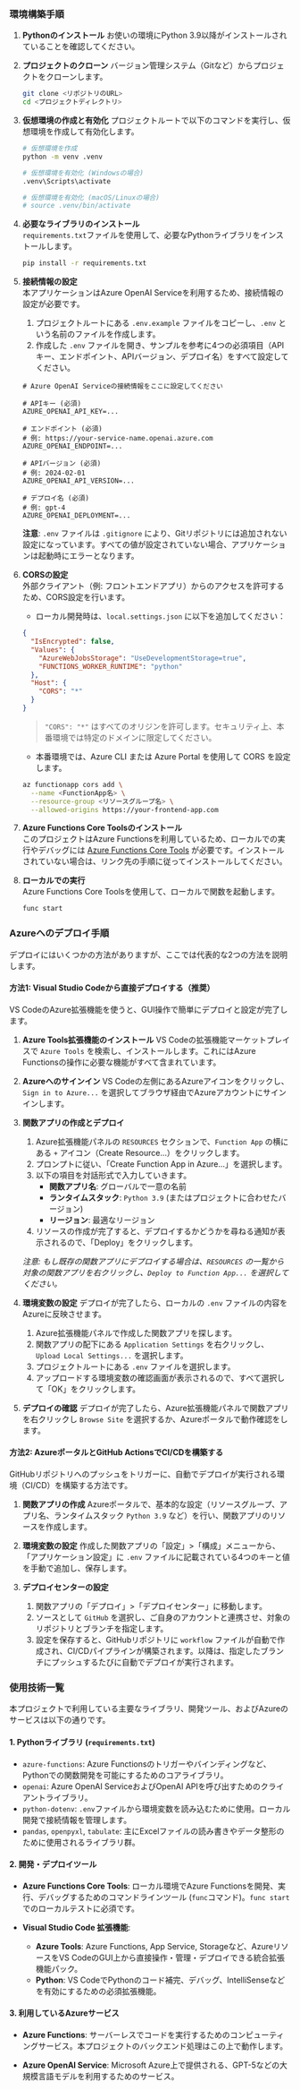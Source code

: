 ### **環境構築手順**

1.  **Pythonのインストール**
    お使いの環境にPython 3.9以降がインストールされていることを確認してください。

2.  **プロジェクトのクローン**
    バージョン管理システム（Gitなど）からプロジェクトをクローンします。
    ```bash
    git clone <リポジトリのURL>
    cd <プロジェクトディレクトリ>
    ```

3.  **仮想環境の作成と有効化**
    プロジェクトルートで以下のコマンドを実行し、仮想環境を作成して有効化します。
    ```bash
    # 仮想環境を作成
    python -m venv .venv

    # 仮想環境を有効化 (Windowsの場合)
    .venv\Scripts\activate

    # 仮想環境を有効化 (macOS/Linuxの場合)
    # source .venv/bin/activate
    ```

4.  **必要なライブラリのインストール**  
    `requirements.txt`ファイルを使用して、必要なPythonライブラリをインストールします。  
    ```bash
    pip install -r requirements.txt
    ```

5.  **接続情報の設定**  
    本アプリケーションはAzure OpenAI Serviceを利用するため、接続情報の設定が必要です。

    1. プロジェクトルートにある `.env.example` ファイルをコピーし、`.env` という名前のファイルを作成します。  
    2. 作成した `.env` ファイルを開き、サンプルを参考に4つの必須項目（APIキー、エンドポイント、APIバージョン、デプロイ名）をすべて設定してください。  

    ```env
    # Azure OpenAI Serviceの接続情報をここに設定してください

    # APIキー (必須)
    AZURE_OPENAI_API_KEY=...

    # エンドポイント (必須)
    # 例: https://your-service-name.openai.azure.com
    AZURE_OPENAI_ENDPOINT=...

    # APIバージョン (必須)
    # 例: 2024-02-01
    AZURE_OPENAI_API_VERSION=...

    # デプロイ名 (必須)
    # 例: gpt-4
    AZURE_OPENAI_DEPLOYMENT=...
    ```

    **注意**: `.env` ファイルは `.gitignore` により、Gitリポジトリには追加されない設定になっています。すべての値が設定されていない場合、アプリケーションは起動時にエラーとなります。

6.  **CORSの設定**  
    外部クライアント（例: フロントエンドアプリ）からのアクセスを許可するため、CORS設定を行います。

    - ローカル開発時は、`local.settings.json` に以下を追加してください：

    ```json
    {
      "IsEncrypted": false,
      "Values": {
        "AzureWebJobsStorage": "UseDevelopmentStorage=true",
        "FUNCTIONS_WORKER_RUNTIME": "python"
      },
      "Host": {
        "CORS": "*"
      }
    }
    ```

    > `"CORS": "*"` はすべてのオリジンを許可します。セキュリティ上、本番環境では特定のドメインに限定してください。

    - 本番環境では、Azure CLI または Azure Portal を使用して CORS を設定します。

    ```bash
    az functionapp cors add \
      --name <FunctionApp名> \
      --resource-group <リソースグループ名> \
      --allowed-origins https://your-frontend-app.com
    ```

7.  **Azure Functions Core Toolsのインストール**  
    このプロジェクトはAzure Functionsを利用しているため、ローカルでの実行やデバッグには [Azure Functions Core Tools](https://learn.microsoft.com/ja-jp/azure/azure-functions/functions-run-local) が必要です。インストールされていない場合は、リンク先の手順に従ってインストールしてください。

8.  **ローカルでの実行**  
    Azure Functions Core Toolsを使用して、ローカルで関数を起動します。  
    ```bash
    func start
    ```

### **Azureへのデプロイ手順**

デプロイにはいくつかの方法がありますが、ここでは代表的な2つの方法を説明します。

#### **方法1: Visual Studio Codeから直接デプロイする（推奨）**

VS CodeのAzure拡張機能を使うと、GUI操作で簡単にデプロイと設定が完了します。

1.  **Azure Tools拡張機能のインストール**
    VS Codeの拡張機能マーケットプレイスで `Azure Tools` を検索し、インストールします。これにはAzure Functionsの操作に必要な機能がすべて含まれています。

2.  **Azureへのサインイン**
    VS Codeの左側にあるAzureアイコンをクリックし、`Sign in to Azure...` を選択してブラウザ経由でAzureアカウントにサインインします。

3.  **関数アプリの作成とデプロイ**
    1.  Azure拡張機能パネルの `RESOURCES` セクションで、`Function App` の横にある `+` アイコン（Create Resource...）をクリックします。
    2.  プロンプトに従い、「Create Function App in Azure...」を選択します。
    3.  以下の項目を対話形式で入力していきます。
        -   **関数アプリ名**: グローバルで一意の名前
        -   **ランタイムスタック**: `Python 3.9` (またはプロジェクトに合わせたバージョン)
        -   **リージョン**: 最適なリージョン
    4.  リソースの作成が完了すると、デプロイするかどうかを尋ねる通知が表示されるので、「Deploy」をクリックします。
    
    *注意: もし既存の関数アプリにデプロイする場合は、`RESOURCES` の一覧から対象の関数アプリを右クリックし、`Deploy to Function App...` を選択してください。*

4.  **環境変数の設定**
    デプロイが完了したら、ローカルの `.env` ファイルの内容をAzureに反映させます。
    1.  Azure拡張機能パネルで作成した関数アプリを探します。
    2.  関数アプリの配下にある `Application Settings` を右クリックし、`Upload Local Settings...` を選択します。
    3.  プロジェクトルートにある `.env` ファイルを選択します。
    4.  アップロードする環境変数の確認画面が表示されるので、すべて選択して「OK」をクリックします。

5.  **デプロイの確認**
    デプロイが完了したら、Azure拡張機能パネルで関数アプリを右クリックし `Browse Site` を選択するか、Azureポータルで動作確認をします。


#### **方法2: AzureポータルとGitHub ActionsでCI/CDを構築する**

GitHubリポジトリへのプッシュをトリガーに、自動でデプロイが実行される環境（CI/CD）を構築する方法です。

1.  **関数アプリの作成**
    Azureポータルで、基本的な設定（リソースグループ、アプリ名、ランタイムスタック `Python 3.9` など）を行い、関数アプリのリソースを作成します。

2.  **環境変数の設定**
    作成した関数アプリの「設定」>「構成」メニューから、「アプリケーション設定」に `.env` ファイルに記載されている4つのキーと値を手動で追加し、保存します。

3.  **デプロイセンターの設定**
    1.  関数アプリの「デプロイ」>「デプロイセンター」に移動します。
    2.  ソースとして `GitHub` を選択し、ご自身のアカウントと連携させ、対象のリポジトリとブランチを指定します。
    3.  設定を保存すると、GitHubリポジトリに `workflow` ファイルが自動で作成され、CI/CDパイプラインが構築されます。以降は、指定したブランチにプッシュするたびに自動でデプロイが実行されます。

### **使用技術一覧**

本プロジェクトで利用している主要なライブラリ、開発ツール、およびAzureのサービスは以下の通りです。

#### **1. Pythonライブラリ (`requirements.txt`)**

-   `azure-functions`: Azure Functionsのトリガーやバインディングなど、Pythonでの関数開発を可能にするためのコアライブラリ。
-   `openai`: Azure OpenAI ServiceおよびOpenAI APIを呼び出すためのクライアントライブラリ。
-   `python-dotenv`: `.env`ファイルから環境変数を読み込むために使用。ローカル開発で接続情報を管理します。
-   `pandas`, `openpyxl`, `tabulate`: 主にExcelファイルの読み書きやデータ整形のために使用されるライブラリ群。

#### **2. 開発・デプロイツール**

-   **Azure Functions Core Tools**:
    ローカル環境でAzure Functionsを開発、実行、デバッグするためのコマンドラインツール (`func`コマンド)。`func start`でのローカルテストに必須です。

-   **Visual Studio Code 拡張機能**:
    -   **Azure Tools**: Azure Functions, App Service, Storageなど、AzureリソースをVS CodeのGUI上から直接操作・管理・デプロイできる統合拡張機能パック。
    -   **Python**: VS CodeでPythonのコード補完、デバッグ、IntelliSenseなどを有効にするための必須拡張機能。

#### **3. 利用しているAzureサービス**

-   **Azure Functions**:
    サーバーレスでコードを実行するためのコンピューティングサービス。本プロジェクトのバックエンド処理はこの上で動作します。

-   **Azure OpenAI Service**:
    Microsoft Azure上で提供される、GPT-5などの大規模言語モデルを利用するためのサービス。